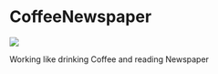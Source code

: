 # CoffeeNewspaper

![](https://sonarcloud.io/api/project_badges/measure?project=CN_WPF&metric=bugs)

Working like drinking Coffee and reading Newspaper
